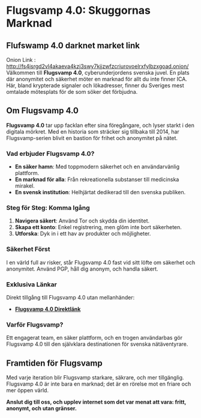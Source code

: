 # **Flugsvamp 4.0: Skuggornas Marknad**

## Flufswamp 4.0 darknet market link 
Onion Link : http://fs4isrgd2vl4akaeva4kzj3swy7kjjzwfzcriurovoelrxfylbzxgoad.onion/
Välkommen till **Flugsvamp 4.0**, cyberunderjordens svenska juvel. En plats där anonymitet och säkerhet möter en marknad för allt du inte finner ICA. Här, bland krypterade signaler och lökadresser, finner du Sveriges mest omtalade mötesplats för de som söker det förbjudna.

## **Om Flugsvamp 4.0**

**Flugsvamp 4.0** tar upp facklan efter sina föregångare, och lyser starkt i den digitala mörkret. Med en historia som sträcker sig tillbaka till 2014, har Flugsvamp-serien blivit en bastion för frihet och anonymitet på nätet.

### **Vad erbjuder Flugsvamp 4.0?**

- **En säker hamn**: Med toppmodern säkerhet och en användarvänlig plattform.
- **En marknad för alla**: Från rekreationella substanser till medicinska mirakel.
- **En svensk institution**: Helhjärtat dedikerad till den svenska publiken.

### **Steg för Steg: Komma Igång**

1. **Navigera säkert**: Använd Tor och skydda din identitet.
2. **Skapa ett konto**: Enkel registrering, men glöm inte bort säkerheten.
3. **Utforska**: Dyk in i ett hav av produkter och möjligheter.

### **Säkerhet Först**

I en värld full av risker, står Flugsvamp 4.0 fast vid sitt löfte om säkerhet och anonymitet. Använd PGP, håll dig anonym, och handla säkert.

### **Exklusiva Länkar**

Direkt tillgång till Flugsvamp 4.0 utan mellanhänder:

- [**Flugsvamp 4.0 Direktlänk**](http://fs4isrgd2vl4akaeva4kzj3swy7kjjzwfzcriurovoelrxfylbzxgoad.onion/)

### **Varför Flugsvamp?**

Ett engagerat team, en säker plattform, och en trogen användarbas gör Flugsvamp 4.0 till den självklara destinationen för svenska nätäventyrare.

## **Framtiden för Flugsvamp**

Med varje iteration blir Flugsvamp starkare, säkrare, och mer tillgänglig. Flugsvamp 4.0 är inte bara en marknad; det är en rörelse mot en friare och mer öppen värld.

**Anslut dig till oss, och upplev internet som det var menat att vara: fritt, anonymt, och utan gränser.**
